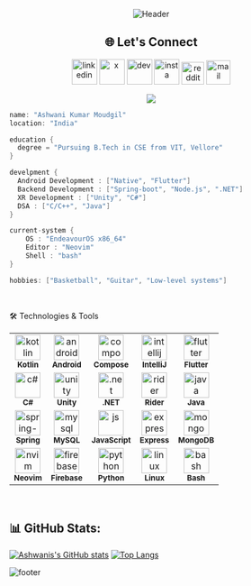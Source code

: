 <p align="center">
  <img src="https://capsule-render.vercel.app/api?type=waving&color=gradient&customColorList=8,18,22,23,25&text=Hi%20There!&height=150&animation=fadeIn&fontSize=75" alt="Header"/>
</p>
<h2 align="center"> 🌐 Let's Connect </h2>
<p align="center">
  <a href = "https://www.linkedin.com/in/moudgilashwani/"><img src="https://img.icons8.com/?size=100&id=xuvGCOXi8Wyg&format=png&color=000000" alt="linkedin" width="45" height="45"/></a>
  <a href = "https://x.com/AshwaniKumarMo3"><img src="https://img.icons8.com/?size=100&id=ClbD5JTFM7FA&format=png&color=000000" alt="x" width="45" height="45"/></a>
  <a href = "https://dev.to/ashwani1330"><img src="https://cdn3.iconfinder.com/data/icons/logos-and-brands-adobe/512/84_Dev-512.png" alt="dev" width="45" height="45"/></a>
  <a href = "https://www.instagram.com/ashwani_kr_moudgil?igsh=MWFyM2J2N3lwOXRyZw=="><img src="https://img.icons8.com/?size=100&id=Xy10Jcu1L2Su&format=png&color=000000" alt="insta" width="45" height="45"/></a>
  <a href="https://www.reddit.com/user/Ashwani1330/"><img src="https://img.icons8.com/?size=100&id=kshUdu5u4FCX&format=png&color=000000" alt="reddit" width="40" height="40"/></a>
  <a href="mailto:ashwanihabri@gmail.com"><img src="https://img.icons8.com/?size=100&id=EgRndDDLh8kS&format=png&color=000000" alt="mail" width="43" height="43"/></a>
</p>


<p align="center">
  <img src="https://img.wattpad.com/e82421ac42eb5da25835873bf8337408c9917a4a/68747470733a2f2f73332e616d617a6f6e6177732e636f6d2f776174747061642d6d656469612d736572766963652f53746f7279496d6167652f5453536f3831596d6837526772513d3d2d3433363534383738342e313533376132303864626638313063643635393635383931333531362e676966"/>
</p>

```kotlin
name: "Ashwani Kumar Moudgil"
location: "India"

education {
  degree = "Pursuing B.Tech in CSE from VIT, Vellore"
}

develpment {
  Android Development : ["Native", "Flutter"]
  Backend Development : ["Spring-boot", "Node.js", ".NET"]
  XR Development : ["Unity", "C#"]
  DSA : ["C/C++", "Java"]
}

current-system {
    OS : "EndeavourOS x86_64"
    Editor : "Neovim"
    Shell : "bash"
}

hobbies: ["Basketball", "Guitar", "Low-level systems"]
```

<br>

🛠 Technologies & Tools
<div align="centre">
<table>
<tr>
  <td align="center"><img src="https://cdn.jsdelivr.net/gh/devicons/devicon@latest/icons/kotlin/kotlin-original.svg" alt="kotlin" width="45" height="45"/><br><sub><b>Kotlin</b></sub></td>
  <td align="center"><img src="https://cdn.jsdelivr.net/gh/devicons/devicon@latest/icons/androidstudio/androidstudio-original.svg" alt="android" width="45" height="45"/><br><sub><b>Android</b></sub></td>
  <td align="center"><img src="https://cdn.jsdelivr.net/gh/devicons/devicon@latest/icons/jetpackcompose/jetpackcompose-original.svg" alt="compose" width="45" height="45"/><br><sub><b>Compose</b></sub></td>
  <td align="center"><img src="https://cdn.jsdelivr.net/gh/devicons/devicon@latest/icons/intellij/intellij-original.svg" alt="intellij" width="45" height="45"/><br><sub><b>IntelliJ</b></sub></td>
  <td align="center"><img src="https://cdn.jsdelivr.net/gh/devicons/devicon@latest/icons/flutter/flutter-original.svg" alt="flutter" width="45" height="45"/><br><sub><b>Flutter</b></sub></td>
</tr>
<tr>
  <td align="center"><img src="https://cdn.jsdelivr.net/gh/devicons/devicon@latest/icons/csharp/csharp-original.svg" alt="c#" width="45" height="45"/><br><sub><b>C#</b></sub></td>
  <td align="center"><img src="https://cdn.jsdelivr.net/gh/devicons/devicon@latest/icons/unity/unity-original.svg" alt="unity" width="45" height="45"/><br><sub><b>Unity</b></sub></td>
  <td align="center"><img src="https://cdn.jsdelivr.net/gh/devicons/devicon@latest/icons/dot-net/dot-net-original.svg" alt=".net" width="45" height="45"/><br><sub><b>.NET</b></sub></td>
  <td align="center"><img src="https://cdn.jsdelivr.net/gh/devicons/devicon@latest/icons/rider/rider-original.svg" alt="rider" width="45" height="45"/><br><sub><b>Rider</b></sub></td>
  <td align="center"><img src="https://cdn.jsdelivr.net/gh/devicons/devicon@latest/icons/java/java-original.svg" alt="java" width="45" height="45"/><br><sub><b>Java</b></sub></td>
</tr>
<tr>
  <td align="center"><img src="https://cdn.jsdelivr.net/gh/devicons/devicon@latest/icons/spring/spring-original.svg" alt="spring-boot" width="45" height="45"/><br><sub><b>Spring</b></sub></td>
  <td align="center"><img src="https://cdn.jsdelivr.net/gh/devicons/devicon@latest/icons/mysql/mysql-original.svg" alt="mysql" width="45" height="45"/><br><sub><b>MySQL</b></sub></td>
  <td align="center"><img src="https://cdn.jsdelivr.net/gh/devicons/devicon@latest/icons/javascript/javascript-original.svg" alt="js" width="45" height="45"/><br><sub><b>JavaScript</b></sub></td>
  <td align="center"><img src="https://raw.githubusercontent.com/marwin1991/profile-technology-icons/refs/heads/main/icons/express.png" alt="express" width="45" height="45"/><br><sub><b>Express</b></sub></td>
  <td align="center"><img src="https://cdn.jsdelivr.net/gh/devicons/devicon@latest/icons/mongodb/mongodb-plain.svg" alt="mongo" width="45" height="45"/><br><sub><b>MongoDB</b></sub></td>
</tr>
<tr>
  <td align="center"><img src="https://cdn.jsdelivr.net/gh/devicons/devicon@latest/icons/neovim/neovim-original.svg" alt="nvim" width="45" height="45"/><br><sub><b>Neovim</b></sub></td>
  <td align="center"><img src="https://cdn.jsdelivr.net/gh/devicons/devicon@latest/icons/firebase/firebase-original.svg" alt="firebase" width="45" height="45"/><br><sub><b>Firebase</b></sub></td>
  <td align="center"><img src="https://cdn.jsdelivr.net/gh/devicons/devicon@latest/icons/python/python-original.svg" alt="python" width="45" height="45"/><br><sub><b>Python</b></sub></td>
  <td align="center"><img src="https://cdn.jsdelivr.net/gh/devicons/devicon@latest/icons/linux/linux-original.svg" alt="linux" width="45" height="45"/><br><sub><b>Linux</b></sub></td>
  <td align="center"><img src="https://cdn.jsdelivr.net/gh/devicons/devicon/icons/bash/bash-original.svg" alt="bash" width="45" height="45"/><br><sub><b>Bash</b></sub></td>
</tr>
</table>
</div>


<br>

## 📊 GitHub Stats:
[![Ashwanis's GitHub stats](https://github-readme-stats.vercel.app/api?username=Ashwani1330&show_icons=true&include_all_commits=true&line_height=29&theme=tokyonight)](https://github.com/Ashwani1330/github-readme-stats) [![Top Langs](https://github-readme-stats.vercel.app/api/top-langs/?username=Ashwani1330&layout=donut&exclude_repo=Inferno_fastAPI,Dodge_It,Space_Catalogue,Project_s,Hospital-Management-System,python9,Jupyter_Python&langs_count=5&theme=tokyonight)](https://github.com/Ashwani1330/github-readme-stats)


![footer](https://capsule-render.vercel.app/api?type=waving&color=gradient&customColorList=5,2,5,12,21&section=footer)


